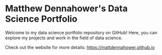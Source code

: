 # Matthew Dennahower's Data Science Portfolio

Welcome to my data science portfolio repository on GitHub! Here, you can explore my projects and work in the field of data science.

Check out the website for more details: https://mattdennahower.github.io